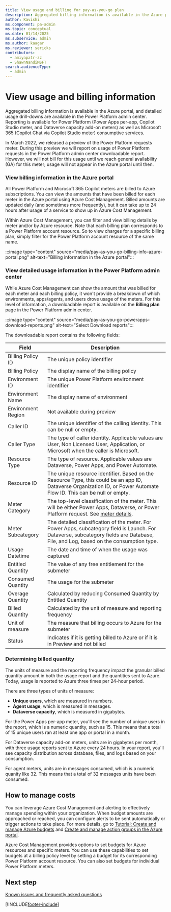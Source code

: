 ```yaml
---
title: View usage and billing for pay-as-you-go plan 
description: Aggregated billing information is available in the Azure portal, and detailed usage drill-downs are available in the Power Platform admin center.
author: Kavishi
ms.component: pa-admin
ms.topic: conceptual
ms.date: 01/14/2025
ms.subservice: admin
ms.author: kaagar
ms.reviewer: sericks 
contributors:
  - amiyapatr-zz
  - ShawnNandiMSFT
search.audienceType: 
  - admin
---
```

# View usage and billing information

Aggregated billing information is available in the Azure portal, and detailed usage drill-downs are available in the Power Platform admin center. Reporting is available for Power Platform (Power Apps per-app, Copilot Studio meter, and Dataverse capacity add-on meters) as well as Microsoft 365 (Copilot Chat via Copilot Studio meter) consumptive services. 

In March 2022, we released a preview of the Power Platform requests meter. During this preview we will report on usage of Power Platform requests in the Power Platform admin center downloadable report. However, we will not bill for this usage until we reach general availability (GA) for this meter; usage will not appear in the Azure portal until then. 

### View billing information in the Azure portal

All Power Platform and Microsoft 365 Copilot meters are billed to Azure subscriptions. You can view the amounts that have been billed for each meter in the Azure portal using Azure Cost Management. Billed amounts are updated daily (and sometimes more frequently), but it can take up to 24 hours after usage of a service to show up in Azure Cost Management.

Within Azure Cost Management, you can filter and view billing details by meter and/or by Azure resource. Note that each billing plan corresponds to a Power Platform account resource. So to view charges for a specific billing plan, simply filter for the Power Platform account resource of the same name.

:::image type="content" source="media/pay-as-you-go-billing-info-azure-portal.png" alt-text="Billing information in the Azure portal":::

### View detailed usage information in the Power Platform admin center

While Azure Cost Management can show the amount that was billed for each meter and each billing policy, it won't provide a breakdown of which environments, apps/agents, and users drove usage of the meters. For this level of information, a downloadable report is available on the **Billing plan** page in the Power Platform admin center.

:::image type="content" source="media/pay-as-you-go-powerapps-download-reports.png" alt-text="Select Download reports":::

The downloadable report contains the following fields:


| Field                  | Description            |
|------------------------|------------------------|
| Billing Policy ID       | The unique policy identifier |
| Billing Policy | The display name of the billing policy |
| Environment ID | The unique Power Platform environment identifier |
| Environment Name | The display name of environment |
| Environment Region | Not available during preview |
| Caller ID | The unique identifier of the calling identity. This can be null or empty. |
| Caller Type | The type of caller identity. Applicable values are User, Non Licensed User, Application, or Microsoft when the caller is Microsoft. |
| Resource Type | The type of resource. Applicable values are Dataverse, Power Apps, and Power Automate. |
| Resource ID | The unique resource identifier. Based on the Resource Type, this could be an app ID, Dataverse Organization ID, or Power Automate Flow ID. This can be null or empty.|
| Meter Category | The top-level classification of the meter. This will be either Power Apps, Dataverse, or Power Platform request. See [meter details](pay-as-you-go-meters.md). |
| Meter Subcategory | The detailed classification of the meter. For Power Apps, subcategory field is Launch. For Dataverse, subcategory fields are Database, File, and Log, based on the consumption type.
| Usage Datetime | The date and time of when the usage was captured |
| Entitled Quantity | The value of any free entitlement for the submeter |
| Consumed Quantity | The usage for the submeter |
| Overage Quantity | Calculated by reducing Consumed Quantity by Entitled Quantity | 
| Billed Quantity | Calculated by the unit of measure and reporting frequency |
| Unit of measure | The measure that billing occurs to Azure for the submeter |
| Status | Indicates if it is getting billed to Azure or if it is in Preview and not billed |


### Determining billed quantity

The units of measure and the reporting frequency impact the granular billed quantity amount in both the usage report and the quantities sent to Azure.  Today, usage is reported to Azure three times per 24-hour period. 

There are three types of units of measure: 

- **Unique users**, which are measured in numbers.
- **Agent usage**, which is measured in messages.
- **Dataverse capacity**, which is measured in gigabytes.

For the Power Apps per-app meter, you'll see the number of unique users in the report, which is a numeric quantity, such as 15. This means that a total of 15 unique users ran at least one app or portal in a month.

For Dataverse capacity add-on meters, units are in gigabytes per month, with three usage reports sent to Azure every 24 hours. In your report, you'll see capacity distribution across database, files, and logs based on your consumption. 

For agent meters, units are in messages consumed, which is a numeric quanity like 32. This means that a total of 32 messages units have been consumed. 

## How to manage costs

You can leverage Azure Cost Management and alerting to effectively manage spending within your organization. When budget amounts are approached or reached, you can configure alerts to be sent automatically or trigger actions to take place. For more details, go to [Tutorial: Create and manage Azure budgets](/azure/cost-management-billing/costs/tutorial-acm-create-budgets) and [Create and manage action groups in the Azure portal](/azure/azure-monitor/alerts/action-groups).  

Azure Cost Management provides options to set budgets for Azure resources and specific meters. You can use these capabilities to set budgets at a billing policy level by setting a budget for its corresponding Power Platform account resource. You can also set budgets for individual Power Platform meters.

## Next step

[Known issues and frequently asked questions](pay-as-you-go-issues-faq.md)



[!INCLUDE[footer-include](../includes/footer-banner.md)]
